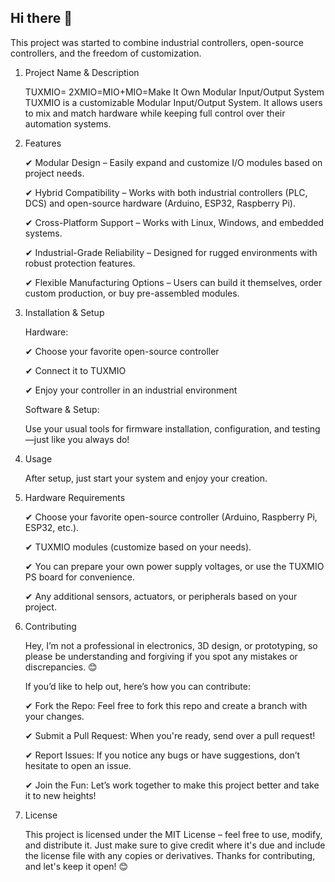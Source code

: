 ## Hi there 👋
This project was started to combine industrial controllers, open-source controllers, and the freedom of customization.

1. Project Name & Description
   
    TUXMIO= 2XMIO=MIO+MIO=Make It Own Modular Input/Output System
TUXMIO is a customizable Modular Input/Output System. It allows users to mix and match hardware while keeping full control over their automation systems.

2. Features
   
    ✔ Modular Design – Easily expand and customize I/O modules based on project needs.
  
    ✔ Hybrid Compatibility – Works with both industrial controllers (PLC, DCS) and open-source hardware (Arduino, ESP32, Raspberry Pi).
  
    ✔ Cross-Platform Support – Works with Linux, Windows, and embedded systems.
  
    ✔ Industrial-Grade Reliability – Designed for rugged environments with robust protection features.
  
    ✔ Flexible Manufacturing Options – Users can build it themselves, order custom production, or buy pre-assembled modules.

3. Installation & Setup
   
    Hardware:
  
    ✔ Choose your favorite open-source controller
  
    ✔ Connect it to TUXMIO
  
    ✔ Enjoy your controller in an industrial environment
  
    Software & Setup:
  
    Use your usual tools for firmware installation, configuration, and testing—just like you always do!

4. Usage

    After setup, just start your system and enjoy your creation.

5. Hardware Requirements

    ✔ Choose your favorite open-source controller (Arduino, Raspberry Pi, ESP32, etc.).
   
    ✔ TUXMIO modules (customize based on your needs).
   
    ✔ You can prepare your own power supply voltages, or use the TUXMIO PS board for convenience.
   
    ✔ Any additional sensors, actuators, or peripherals based on your project.

6. Contributing

    Hey, I’m not a professional in electronics, 3D design, or prototyping, so please be understanding and forgiving if you spot any mistakes or discrepancies. 😊
   
    If you’d like to help out, here’s how you can contribute:
   
      ✔ Fork the Repo: Feel free to fork this repo and create a branch with your changes.
   
      ✔ Submit a Pull Request: When you're ready, send over a pull request!
   
      ✔ Report Issues: If you notice any bugs or have suggestions, don’t hesitate to open an issue.
   
      ✔ Join the Fun: Let’s work together to make this project better and take it to new heights!
   

7. License
   
    This project is licensed under the MIT License – feel free to use, modify, and distribute it. Just make sure to give credit where it's due and include the license file with any copies or derivatives.
Thanks for contributing, and let's keep it open! 😊

<!--
**tuxmio/tuxmio** is a ✨ _special_ ✨ repository because its `README.md` (this file) appears on your GitHub profile.

Here are some ideas to get you started:

- 🔭 I’m currently working on ...
- 🌱 I’m currently learning ...
- 👯 I’m looking to collaborate on ...
- 🤔 I’m looking for help with ...
- 💬 Ask me about ...
- 📫 How to reach me: ...
- 😄 Pronouns: ...
- ⚡ Fun fact: ...
-->
